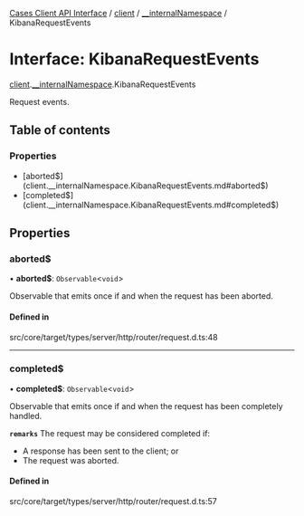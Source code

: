 [Cases Client API Interface](../README.md) / [client](../modules/client.md) / [\_\_internalNamespace](../modules/client.__internalNamespace.md) / KibanaRequestEvents

# Interface: KibanaRequestEvents

[client](../modules/client.md).[__internalNamespace](../modules/client.__internalNamespace.md).KibanaRequestEvents

Request events.

## Table of contents

### Properties

- [aborted$](client.__internalNamespace.KibanaRequestEvents.md#aborted$)
- [completed$](client.__internalNamespace.KibanaRequestEvents.md#completed$)

## Properties

### aborted$

• **aborted$**: `Observable`<`void`\>

Observable that emits once if and when the request has been aborted.

#### Defined in

src/core/target/types/server/http/router/request.d.ts:48

___

### completed$

• **completed$**: `Observable`<`void`\>

Observable that emits once if and when the request has been completely handled.

**`remarks`**
The request may be considered completed if:
- A response has been sent to the client; or
- The request was aborted.

#### Defined in

src/core/target/types/server/http/router/request.d.ts:57

